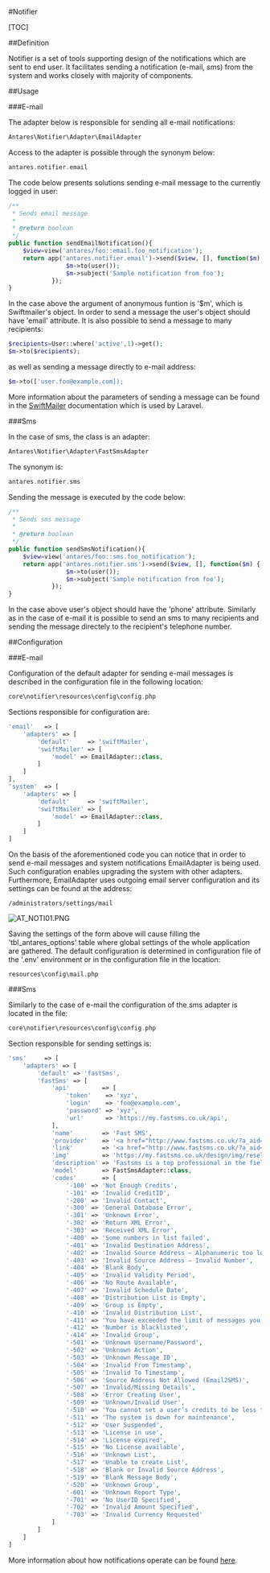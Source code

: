 #Notifier  

[TOC]

##Definition  

Notifier is a set of tools supporting design of the notifications which are sent to end user. It facilitates sending a notification (e-mail, sms) from the system and works closely with majority of components.

##Usage  

###E-mail  

The adapter below is responsible for sending all e-mail notifications:

```php
Antares\Notifier\Adapter\EmailAdapter

```

Access to the adapter is possible through the synonym below:

```php
antares.notifier.email

```

The code below presents solutions sending e-mail message to the currently logged in user:

```php
/**
 * Sends email message
 *
 * @return boolean
 */
public function sendEmailNotification(){
    $view=view('antares/foo::email.foo_notification');       
    return app('antares.notifier.email')->send($view, [], function($m) {
                $m->to(user());
                $m->subject('Sample notification from foo');
            });
}

```

In the case above the argument of anonymous funtion is '$m', which is Swiftmailer's object. In order to send a message the user's object should have 'email' attribute. It is also possible to send a message to many recipients:

```php
$recipients=User::where('active',1)->get();
$m->to($recipients);

```

as well as sending a message directly to e-mail address:

```php
$m->to(['user.foo@example.com]);

```

More information about the parameters of sending a message can be found in the [SwiftMailer](http://swiftmailer.org/) documentation which is used by Laravel.

###Sms  

In the case of sms, the class is an adapter:

```php
Antares\Notifier\Adapter\FastSmsAdapter

```

The synonym is:

```php
antares.notifier.sms

```

Sending the message is executed by the code below:

```php
/**
 * Sends sms message
 *
 * @return boolean
 */
public function sendSmsNotification(){
    $view=view('antares/foo::sms.foo_notification');       
    return app('antares.notifier.sms')->send($view, [], function($m) {
                $m->to(user());
                $m->subject('Sample notification from foo');
            });
}

```

In the case above user's object should have the 'phone' attribute. Similarly as in the case of e-mail it is possible to send an sms to many recipients and sending the message directely to the recipient's telephone number.

##Configuration  

###E-mail  

Configuration of the default adapter for sending e-mail messages is described in the configuration file in the following location:

```php
core\notifier\resources\config\config.php

```

Sections responsible for configuration are:

```php
'email'   => [
    'adapters' => [
        'default'     => 'swiftMailer',
        'swiftMailer' => [
            'model' => EmailAdapter::class,
        ]
    ]
],
'system'  => [
    'adapters' => [
        'default'     => 'swiftMailer',
        'swiftMailer' => [
            'model' => EmailAdapter::class,
        ]
    ]
]

```

On the basis of the aforementioned code you can notice that in order to send e-mail messages and system notifications EmailAdapter is being used. Such configuration enables upgrading the system with other adapters. Furthermore, EmailAdapter uses outgoing email server configuration and its settings can be found at the address:

```
/administrators/settings/mail

```

  ![AT_NOTI01.PNG](https://raw.githubusercontent.com/antaresproject/docs/master/docs/img/docs/services/notifier/AT_NOTI01.PNG)
  
Saving the settings of the form above will cause filling the 'tbl_antares_options' table where global settings of the whole application are gathered. The default configuration is determined in configuration file of the '.env' environment or in the configuration file in the location:

```
resources\config\mail.php

```

###Sms  

Similarly to the case of e-mail the configuration of the sms adapter is located in the file:

```php
core\notifier\resources\config\config.php

```

Section responsible for sending settings is:

```php
'sms'     => [
    'adapters' => [
        'default' => 'fastSms',
        'fastSms' => [
            'api'         => [
                'token'    => 'xyz',
                'login'    => 'foo@example.com',
                'password' => 'xyz',
                'url'      => 'https://my.fastsms.co.uk/api',
            ],
            'name'        => 'Fast SMS',
            'provider'    => '<a href="http://www.fastsms.co.uk/?a_aid=559b889916b99">www.fastsms.co.uk</a>',
            'link'        => '<a href="http://www.fastsms.co.uk/?a_aid=559b889916b99" target="_blank" style=" color: #4169E1;">Sign up for a free account</a> and get ten credits to try out Fastsms services. No billing info required!',
            'img'         => 'https://my.fastsms.co.uk/design/img/resellers/6/logo1.png',
            'description' => 'Fastsms is a top professional in the field of internet texting solutions as their structure covers more than 500 mobile networks in over 200 countries. What gives them a decided edge over other providers is a transparent pricing policy and unprecedented flexibility in the use of their services. There are no set-up costs or minimum usage requirements in Fastsms – you simply pay for the blocks of outgoing text credits and use them whenever you wish, as they have no expiry date.',
            'model'       => FastSmsAdapter::class,
            'codes'       => [
                '-100' => 'Not Enough Credits',
                '-101' => 'Invalid CreditID',
                '-200' => 'Invalid Contact',
                '-300' => 'General Database Error',
                '-301' => 'Unknown Error',
                '-302' => 'Return XML Error',
                '-303' => 'Received XML Error',
                '-400' => 'Some numbers in list failed',
                '-401' => 'Invalid Destination Address',
                '-402' => 'Invalid Source Address – Alphanumeric too long',
                '-403' => 'Invalid Source Address – Invalid Number',
                '-404' => 'Blank Body',
                '-405' => 'Invalid Validity Period',
                '-406' => 'No Route Available',
                '-407' => 'Invalid Schedule Date',
                '-408' => 'Distribution List is Empty',
                '-409' => 'Group is Empty',
                '-410' => 'Invalid Distribution List',
                '-411' => 'You have exceeded the limit of messages you can send in a single day to a single number',
                '-412' => 'Number is blacklisted',
                '-414' => 'Invalid Group',
                '-501' => 'Unknown Username/Password',
                '-502' => 'Unknown Action',
                '-503' => 'Unknown Message ID',
                '-504' => 'Invalid From Timestamp',
                '-505' => 'Invalid To Timestamp',
                '-506' => 'Source Address Not Allowed (Email2SMS)',
                '-507' => 'Invalid/Missing Details',
                '-508' => 'Error Creating User',
                '-509' => 'Unknown/Invalid User',
                '-510' => 'You cannot set a user’s credits to be less than 0',
                '-511' => 'The system is down for maintenance',
                '-512' => 'User Suspended',
                '-513' => 'License in use',
                '-514' => 'License expired',
                '-515' => 'No License available',
                '-516' => 'Unknown List',
                '-517' => 'Unable to create List',
                '-518' => 'Blank or Invalid Source Address',
                '-519' => 'Blank Message Body',
                '-520' => 'Unknown Group',
                '-601' => 'Unknown Report Type',
                '-701' => 'No UserID Specified',
                '-702' => 'Invalid Amount Specified',
                '-703' => 'Invalid Currency Requested'
            ]
        ]
    ]
]

```

More information about how notifications operate can be found [here](https://inbssoftware.atlassian.net/wiki/display/AS/Notifications).
